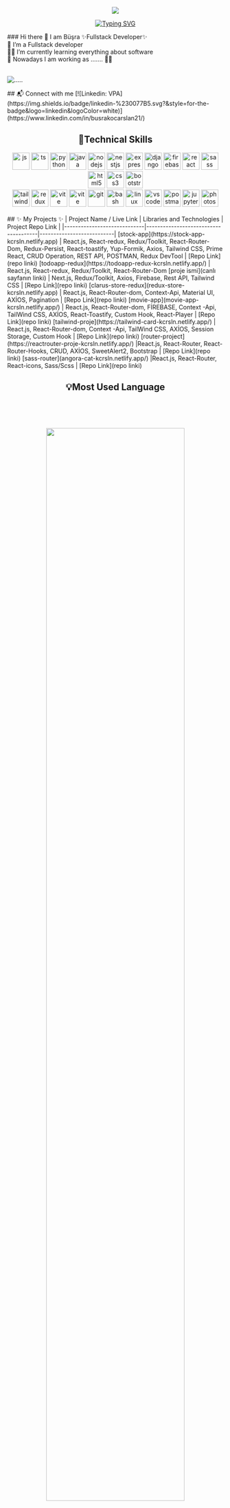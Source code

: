 <p align="center">
  <img src="https://capsule-render.vercel.app/api?type=waving&color=gradient&text=Hello!&height=100&section=header"/>
</p>
 <div align="center">
  
[![Typing SVG](https://readme-typing-svg.demolab.com?font=Roboto+Condensed&weight=600&size=21&pause=1000&color=F7AE22&center=true&vCenter=true&width=435&lines=%F0%9F%8C%99+I'm+...+%F0%9F%9A%80+Fullstack+Developer)](https://git.io/typing-svg)
  
</div>
### Hi there 👋 I am Büşra ✨Fullstack  Developer✨<br>
🎈 I’m a Fullstack developer<br>
👩‍💻 I’m currently learning everything about software<br>
🚀 Nowadays I am working as ....... 👩‍💻<br><br>
 <p align="left"> <img src="https://komarev.com/ghpvc/?username=kullanıcı ismi&label=Profile%20views&color=0e75b6&style=for-the-badge" alt="....." /> </p>
## 📬 Connect with me 
[![Linkedin: VPA](https://img.shields.io/badge/linkedin-%230077B5.svg?&style=for-the-badge&logo=linkedin&logoColor=white)](https://www.linkedin.com/in/busrakocarslan21/)
<!-- [![website](https://img.shields.io/badge/Gmail-D14836?style=for-the-badge&logo=gmail&logoColor=white)](mailto: mail ismi) -->
<!-- [![medium](https://img.shields.io/badge/Medium-12100E?style=for-the-badge&logo=medium&logoColor=white)](https://medium.com/kullanıcı ismi) -->
<br>
<h2 align="center">🚀Technical Skills</h2>
<div align="center">
<img width="40px" alt="js" title="js" src="https://skillicons.dev/icons?i=js" />
<img width="40px" alt="ts" title="ts" src="https://skillicons.dev/icons?i=ts" />
<img width="40px" alt="python" title="python" src="https://skillicons.dev/icons?i=py&theme=light" />
<img width="40px" alt="java" title="java" src="https://skillicons.dev/icons?i=java" />
<img width="40px" alt="nodejs" title="nodejs" src="https://skillicons.dev/icons?i=nodejs" />
<img width="40px" alt="nestjs" title="nestjs" src="https://skillicons.dev/icons?i=nestjs" />
<img width="40px" alt="expressjs" title="expressjs" src="https://skillicons.dev/icons?i=express" />
<img width="40px" alt="django" title="django" src="https://skillicons.dev/icons?i=django" />
<img width="40px" alt="firebase" title="firebase" src="https://skillicons.dev/icons?i=firebase" />
<img width="40px" alt="react" title="react" src="https://skillicons.dev/icons?i=react" />
<!-- <img width="40px" alt="react  title="react native" src="https://cdn.jsdelivr.net/gh/devicons/devicon/icons/react/react-original.svg" /> -->
<img width="40px" alt="sass" title="sass" src="https://skillicons.dev/icons?i=sass" />
<img width="40px" alt="html5" title="html5" src="https://skillicons.dev/icons?i=html" />
<img width="40px" alt="css3" title="css3" src="https://skillicons.dev/icons?i=css" />
<img width="40px" alt="bootstrap" title="bootstrap" src="https://skillicons.dev/icons?i=bootstrap" />
<br/>
<img width="40px" alt="tailwind" title="tailwind" src="https://skillicons.dev/icons?i=tailwind" />
<img width="40px" alt="redux" title="redux" src="https://skillicons.dev/icons?i=redux" />
<img width="40px" alt="vite" title="vite" src="https://skillicons.dev/icons?i=vite" />
<img width="40px" alt="vite" title="nextjs" src="https://skillicons.dev/icons?i=nextjs" />
<!-- <img width="40px" alt="mysql" title="mysql" src="https://skillicons.dev/icons?i=mysql" /> -->
<!-- <img width="40px" alt="postgresql" title="postgresql" src="https://skillicons.dev/icons?i=postgres" /> -->
<!-- <img width="40px" alt="mongodb" title="mongodb" src="https://skillicons.dev/icons?i=mongodb" /> -->
<img width="40px" alt="git" title="git" src="https://skillicons.dev/icons?i=git" />
<img width="40px" alt="bash" title="bash" src="https://skillicons.dev/icons?i=bash" />
<img width="40px" alt="linux" title="linux" src="https://skillicons.dev/icons?i=linux" />
<img width="40px" alt="vscode" title="vscode" src="https://skillicons.dev/icons?i=vscode" />
<img width="40px" alt="postman" title="postman" src="https://skillicons.dev/icons?i=postman" />
<img width="40px" alt="jupyter" title="jupyter" src="https://cdn.jsdelivr.net/gh/devicons/devicon/icons/jupyter/jupyter-original.svg" />
<img width="40px" alt="photoshop" title="photoshop" src="https://cdn.jsdelivr.net/gh/devicons/devicon/icons/photoshop/photoshop-plain.svg" />
</div>
</br>
## ✨ My Projects ✨
| Project Name / Live Link          | Libraries and Technologies      | Project Repo Link                    |
|-----------------------------|--------------------------------------|---------------------------|
[stock-app](https://stock-app-kcrsln.netlify.app) | React.js, React-redux, Redux/Toolkit, React-Router-Dom, Redux-Persist, React-toastify, Yup-Formik, Axios, Tailwind CSS, Prime React, CRUD Operation, REST API, POSTMAN, Redux DevTool | [Repo Link](repo linki)
[todoapp-redux](https://todoapp-redux-kcrsln.netlify.app/) | React.js, React-redux, Redux/Toolkit, React-Router-Dom
[proje ismi](canlı sayfanın linki) | Next.js, Redux/Toolkit, Axios, Firebase, Rest API, Tailwind CSS | [Repo Link](repo linki)
[clarus-store-redux](redux-store-kcrsln.netlify.app) | React.js, React-Router-dom, Context-Api, Material UI, AXİOS, Pagination  |   [Repo Link](repo linki)
[movie-app](movie-app-kcrsln.netlify.app/) | React.js, React-Router-dom, FİREBASE, Context -Api, TailWind CSS, AXİOS, React-Toastify, Custom Hook, React-Player |   [Repo Link](repo linki)
[tailwind-proje](https://tailwind-card-kcrsln.netlify.app/) | React.js, React-Router-dom, Context -Api, TailWind CSS, AXİOS, Session Storage, Custom Hook | [Repo Link](repo linki)
[router-project](https://reactrouter-proje-kcrsln.netlify.app/) |React.js, React-Router, React-Router-Hooks, CRUD, AXİOS, SweetAlert2, Bootstrap  | [Repo Link](repo linki)
[sass-router](angora-cat-kcrsln.netlify.app/) |React.js, React-Router, React-icons, Sass/Scss   | [Repo Link](repo linki)
<br>
<h2 align="center">💡Most Used Language</h2>
<div  align="center">
<br/>
<img
     src="https://github-readme-stats.vercel.app/api?username=kullanıcı ismi&theme=blue-green"
     alt=""
     /> </br></br></br>
<img
     src="https://github-readme-stats.vercel.app/api/top-langs/?username=kullanıcı ismi&theme=blue-green"
     alt=""
     /> <br/>
</div>
<p align="center">
  <img width="80%" src="https://github-readme-streak-stats.herokuapp.com/?user=kullanıcı ismi&theme=black-ice&hide_border=true&stroke=0000&background=0D1117">
</p>





